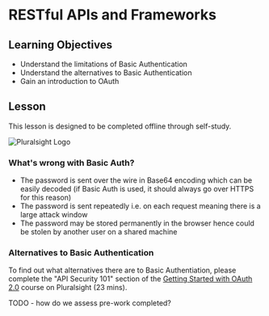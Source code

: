 # RESTful APIs and Frameworks

## Learning Objectives
* Understand the limitations of Basic Authentication
* Understand the alternatives to Basic Authentication
* Gain an introduction to OAuth

## Lesson
This lesson is designed to be completed offline through self-study.

![Pluralsight Logo](https://www.pluralsight.com/content/dam/pluralsight/blog/2015/10/pluralsight-new-brand/wp/img/60885_PS_Inline_01.jpg)

### What's wrong with Basic Auth?
  * The password is sent over the wire in Base64 encoding which can be easily decoded (if Basic Auth is used, it should always go over HTTPS for this reason)
  * The password is sent repeatedly i.e. on each request meaning there is a large attack window 
  * The password may be stored permanently in the browser hence could be stolen by another user on a shared machine

### Alternatives to Basic Authentication
To find out what alternatives there are to Basic Authentiation, please complete the "API Security 101" section of the [Getting Started with OAuth 2.0](https://app.pluralsight.com/library/courses/oauth-2-getting-started/table-of-contents) course on Pluralsight (23 mins).

TODO - how do we assess pre-work completed?

